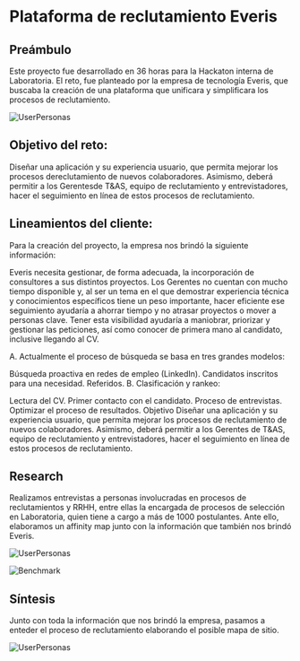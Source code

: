 # Plataforma de reclutamiento Everis

## Preámbulo
Este proyecto fue desarrollado en 36 horas para la Hackaton interna de Laboratoria. El reto, fue planteado por la empresa de tecnología Everis, que buscaba la creación de una plataforma que unificara y simplificara los procesos de reclutamiento.

![UserPersonas](https://crisescobar.files.wordpress.com/2018/11/fotik.png)

## Objetivo del reto:
Diseñar una aplicación y su experiencia usuario, que permita mejorar los procesos dereclutamiento de nuevos colaboradores. Asimismo, deberá permitir a los Gerentesde T&AS, equipo de reclutamiento y entrevistadores, hacer el seguimiento en línea de estos procesos de reclutamiento.


## Lineamientos del cliente:
Para la creación del proyecto, la empresa nos brindó la siguiente información: 

Everis necesita gestionar, de forma adecuada, la incorporación de consultores a sus distintos proyectos. Los Gerentes no cuentan con mucho tiempo disponible y, al ser un tema en el que demostrar experiencia técnica y conocimientos específicos tiene un peso importante, hacer eficiente ese seguimiento ayudaría a ahorrar tiempo y no atrasar proyectos o mover a personas clave. Tener esta visibilidad ayudaría a maniobrar, priorizar y gestionar las peticiones, así como conocer de primera mano al candidato, inclusive llegando al CV.

A. Actualmente el proceso de búsqueda se basa en tres grandes modelos:

Búsqueda proactiva en redes de empleo (LinkedIn).
Candidatos inscritos para una necesidad.
Referidos.
B. Clasificación y rankeo:

Lectura del CV.
Primer contacto con el candidato.
Proceso de entrevistas.
Optimizar el proceso de resultados.
Objetivo
Diseñar una aplicación y su experiencia usuario, que permita mejorar los procesos de reclutamiento de nuevos colaboradores. Asimismo, deberá permitir a los Gerentes de T&AS, equipo de reclutamiento y entrevistadores, hacer el seguimiento en línea de estos procesos de reclutamiento.

## Research

Realizamos entrevistas a personas involucradas en procesos de reclutamientos y RRHH, entre ellas la encargada de procesos de selección en Laboratoria, quien tiene a cargo a más de 1000 postulantes. Ante ello, elaboramos un affinity map junto con la información que también nos brindó Everis.

![UserPersonas](https://crisescobar.files.wordpress.com/2018/11/affinitymap.jpg)

![Benchmark](https://user-images.githubusercontent.com/38984233/48117568-a0950700-e237-11e8-883b-673a6f9a657f.png)


## Síntesis

Junto con toda la información que nos brindó la empresa, pasamos a enteder el proceso de reclutamiento elaborando el posible mapa de sitio.



![UserPersonas](https://crisescobar.files.wordpress.com/2018/11/whatsapp-image-2018-11-06-at-20-00-55.jpeg)
